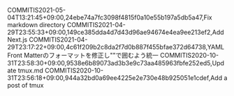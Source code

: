 COMMITIS2021-05-04T13:21:45+09:00,24ebe74a7fc3098f4815f0a10e55b197a5db5a47,Fix markdown directory
COMMITIS2021-04-29T23:55:33+09:00,149ce385dda4d7d43d96ae94674e4ea9ee213ef2,Add Next.js
COMMITIS2021-04-29T23:17:22+09:00,4c61f209b2c8da2f7d0b887f455bfae372d64738,YAML Front Matterのフォーマットを修正し""で囲むよう統一
COMMITIS2020-10-31T23:58:30+09:00,9538e6b89073ad3b3e9c73aa485963fbfe252ed5,Update tmux.md
COMMITIS2020-10-31T23:56:18+09:00,944a32bd0a69ee4225e2e730e48b925051e1cdef,Add a post of tmux
